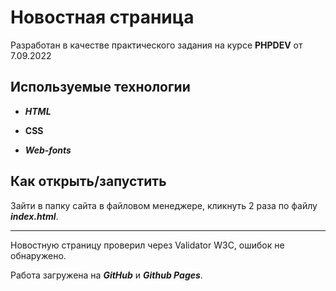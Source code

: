  # **Новостная страница**

Разработан в качестве практического задания на курсе **PHPDEV** от 7.09.2022


## Используемые технологии

* ***HTML***

* **CSS**

* ***Web-fonts***

## Как открыть/запустить

Зайти в папку сайта в файловом менеджере, кликнуть 2 раза по файлу ***index.html***. 

---

Новостную страницу проверил через Validator W3C, ошибок не обнаружено.

Работа загружена на ***GitHub*** и ***Github Pages***.
